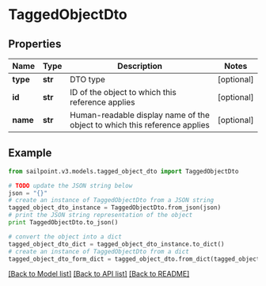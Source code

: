 # TaggedObjectDto


## Properties
Name | Type | Description | Notes
------------ | ------------- | ------------- | -------------
**type** | **str** | DTO type | [optional] 
**id** | **str** | ID of the object to which this reference applies | [optional] 
**name** | **str** | Human-readable display name of the object to which this reference applies | [optional] 

## Example

```python
from sailpoint.v3.models.tagged_object_dto import TaggedObjectDto

# TODO update the JSON string below
json = "{}"
# create an instance of TaggedObjectDto from a JSON string
tagged_object_dto_instance = TaggedObjectDto.from_json(json)
# print the JSON string representation of the object
print TaggedObjectDto.to_json()

# convert the object into a dict
tagged_object_dto_dict = tagged_object_dto_instance.to_dict()
# create an instance of TaggedObjectDto from a dict
tagged_object_dto_form_dict = tagged_object_dto.from_dict(tagged_object_dto_dict)
```
[[Back to Model list]](../README.md#documentation-for-models) [[Back to API list]](../README.md#documentation-for-api-endpoints) [[Back to README]](../README.md)



